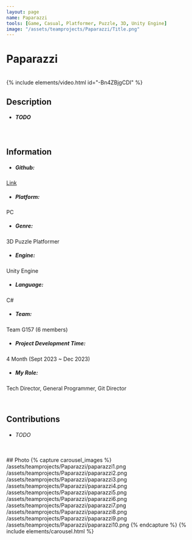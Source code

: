 ```yaml
---
layout: page
name: Paparazzi
tools: [Game, Casual, Platformer, Puzzle, 3D, Unity Engine]
image: "/assets/teamprojects/Paparazzi/Title.png"
---
```


# Paparazzi

<br>
{% include elements/video.html id="-Bn4ZBjgCDI" %}

## Description
- ##### TODO

<br>

## Information
- ##### **Github**: 
[Link](https://github.com/JinhyunChoi-DEV/GAM450)
- ##### **Platform**: 
PC
- ##### **Genre**: 
3D Puzzle Platformer
- ##### **Engine**: 
Unity Engine
- ##### **Language**: 
C#
- ##### **Team**: 
Team G157 (6 members)
- ##### **Project Development Time**: 
4 Month (Sept 2023 ~ Dec 2023)
- ##### **My Role**: 
Tech Director, General Programmer, Git Director

<br>

## Contributions
 - ###### TODO


<br>
## Photo
{% capture carousel_images %}
/assets/teamprojects/Paparazzi/paparazzi1.png
/assets/teamprojects/Paparazzi/paparazzi2.png
/assets/teamprojects/Paparazzi/paparazzi3.png
/assets/teamprojects/Paparazzi/paparazzi4.png
/assets/teamprojects/Paparazzi/paparazzi5.png
/assets/teamprojects/Paparazzi/paparazzi6.png
/assets/teamprojects/Paparazzi/paparazzi7.png
/assets/teamprojects/Paparazzi/paparazzi8.png
/assets/teamprojects/Paparazzi/paparazzi9.png
/assets/teamprojects/Paparazzi/paparazzi10.png
{% endcapture %}
{% include elements/carousel.html %}